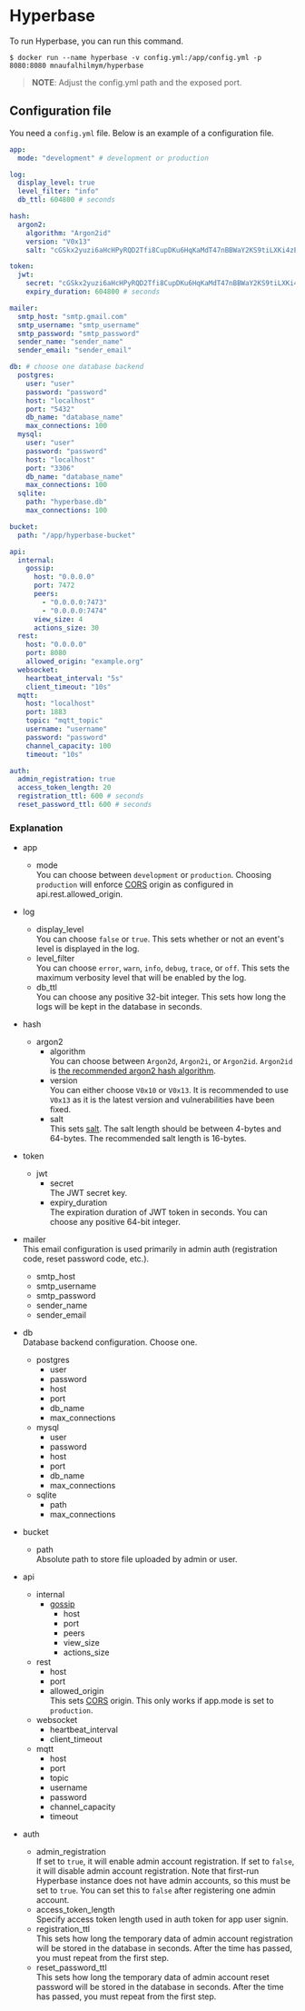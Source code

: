 # Hyperbase

To run Hyperbase, you can run this command.

```console
$ docker run --name hyperbase -v config.yml:/app/config.yml -p 8080:8080 mnaufalhilmym/hyperbase
```

> **NOTE**: Adjust the config.yml path and the exposed port.

## Configuration file

You need a `config.yml` file. Below is an example of a configuration file.

```yml
app:
  mode: "development" # development or production

log:
  display_level: true
  level_filter: "info"
  db_ttl: 604800 # seconds

hash:
  argon2:
    algorithm: "Argon2id"
    version: "V0x13"
    salt: "cGSkx2yuzi6aHcHPyRQD2Tfi8CupDKu6HqKaMdT47nBBWaY2KS9tiLXKi4zEiwxd"

token:
  jwt:
    secret: "cGSkx2yuzi6aHcHPyRQD2Tfi8CupDKu6HqKaMdT47nBBWaY2KS9tiLXKi4zEiwxd7E4xBw2VKuMYRVd45bQHJ6TdWi27CiMEjQ4dsFPnn2hLA2UpenKBZEjppSe4A9Jy"
    expiry_duration: 604800 # seconds

mailer:
  smtp_host: "smtp.gmail.com"
  smtp_username: "smtp_username"
  smtp_password: "smtp_password"
  sender_name: "sender_name"
  sender_email: "sender_email"

db: # choose one database backend
  postgres:
    user: "user"
    password: "password"
    host: "localhost"
    port: "5432"
    db_name: "database_name"
    max_connections: 100
  mysql:
    user: "user"
    password: "password"
    host: "localhost"
    port: "3306"
    db_name: "database_name"
    max_connections: 100
  sqlite:
    path: "hyperbase.db"
    max_connections: 100

bucket:
  path: "/app/hyperbase-bucket"

api:
  internal:
    gossip:
      host: "0.0.0.0"
      port: 7472
      peers:
        - "0.0.0.0:7473"
        - "0.0.0.0:7474"
      view_size: 4
      actions_size: 30
  rest:
    host: "0.0.0.0"
    port: 8080
    allowed_origin: "example.org"
  websocket:
    heartbeat_interval: "5s"
    client_timeout: "10s"
  mqtt:
    host: "localhost"
    port: 1883
    topic: "mqtt_topic"
    username: "username"
    password: "password"
    channel_capacity: 100
    timeout: "10s"

auth:
  admin_registration: true
  access_token_length: 20
  registration_ttl: 600 # seconds
  reset_password_ttl: 600 # seconds
```

### Explanation

- app
  - mode\
    You can choose between `development` or `production`. Choosing `production` will enforce [CORS](https://developer.mozilla.org/en-US/docs/Web/HTTP/CORS) origin as configured in api.rest.allowed_origin.

- log
  - display_level\
    You can choose `false` or `true`. This sets whether or not an event's level is displayed in the log.
  - level_filter\
    You can choose `error`, `warn`, `info`, `debug`, `trace`, or `off`. This sets the maximum verbosity level that will be enabled by the log.
  - db_ttl\
    You can choose any positive 32-bit integer. This sets how long the logs will be kept in the database in seconds.

- hash
  - argon2
    - algorithm\
      You can choose between `Argon2d`, `Argon2i`, or `Argon2id`. `Argon2id` is [the recommended argon2 hash algorithm](https://datatracker.ietf.org/doc/html/rfc9106#name-recommendations).
    - version\
      You can either choose `V0x10` or `V0x13`. It is recommended to use `V0x13` as it is the latest version and vulnerabilities have been fixed.
    - salt\
      This sets [salt](<https://en.wikipedia.org/wiki/Salt_(cryptography)>). The salt length should be between 4-bytes and 64-bytes. The recommended salt length is 16-bytes.

- token
  - jwt
    - secret\
      The JWT secret key.
    - expiry_duration\
      The expiration duration of JWT token in seconds. You can choose any positive 64-bit integer.

- mailer\
  This email configuration is used primarily in admin auth (registration code, reset password code, etc.).
  - smtp_host
  - smtp_username
  - smtp_password
  - sender_name
  - sender_email

- db\
  Database backend configuration. Choose one.
  - postgres
    - user
    - password
    - host
    - port
    - db_name
    - max_connections
  - mysql
    - user
    - password
    - host
    - port
    - db_name
    - max_connections
  - sqlite
    - path
    - max_connections

- bucket
  - path\
    Absolute path to store file uploaded by admin or user.

- api
  - internal
    - [gossip](https://en.wikipedia.org/wiki/Gossip_protocol)
      - host
      - port
      - peers
      - view_size
      - actions_size
  - rest
    - host
    - port
    - allowed_origin\
      This sets [CORS](https://developer.mozilla.org/en-US/docs/Web/HTTP/CORS) origin. This only works if app.mode is set to `production`.
  - websocket
    - heartbeat_interval
    - client_timeout
  - mqtt
    - host
    - port
    - topic
    - username
    - password
    - channel_capacity
    - timeout

- auth
  - admin_registration\
    If set to `true`, it will enable admin account registration. If set to `false`, it will disable admin account registration. Note that first-run Hyperbase instance does not have admin accounts, so this must be set to `true`. You can set this to `false` after registering one admin account.
  - access_token_length\
    Specify access token length used in auth token for app user signin.
  - registration_ttl\
    This sets how long the temporary data of admin account registration will be stored in the database in seconds. After the time has passed, you must repeat from the first step.
  - reset_password_ttl\
    This sets how long the temporary data of admin account reset password will be stored in the database in seconds. After the time has passed, you must repeat from the first step.
